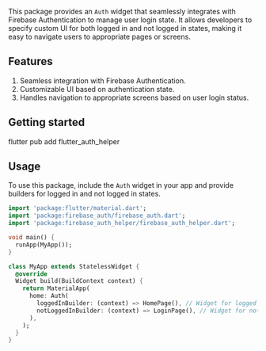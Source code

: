 <!--
This README describes the package. If you publish this package to pub.dev,
this README's contents appear on the landing page for your package.

For information about how to write a good package README, see the guide for
[writing package pages](https://dart.dev/guides/libraries/writing-package-pages).

For general information about developing packages, see the Dart guide for
[creating packages](https://dart.dev/guides/libraries/create-library-packages)
and the Flutter guide for
[developing packages and plugins](https://flutter.dev/developing-packages).
-->

This package provides an `Auth` widget that seamlessly integrates with Firebase Authentication to manage user login state. It allows developers to specify custom UI for both logged in and not logged in states, making it easy to navigate users to appropriate pages or screens.

## Features

1) Seamless integration with Firebase Authentication.
2) Customizable UI based on authentication state.
3) Handles navigation to appropriate screens based on user login status.

## Getting started

flutter pub add flutter_auth_helper

## Usage

To use this package, include the `Auth` widget in your app and provide builders for logged in and not logged in states.

```dart
import 'package:flutter/material.dart';
import 'package:firebase_auth/firebase_auth.dart';
import 'package:firebase_auth_helper/firebase_auth_helper.dart';

void main() {
  runApp(MyApp());
}

class MyApp extends StatelessWidget {
  @override
  Widget build(BuildContext context) {
    return MaterialApp(
      home: Auth(
        loggedInBuilder: (context) => HomePage(), // Widget for logged in state
        notLoggedInBuilder: (context) => LoginPage(), // Widget for not logged in state
      ),
    );
  }
}
```
